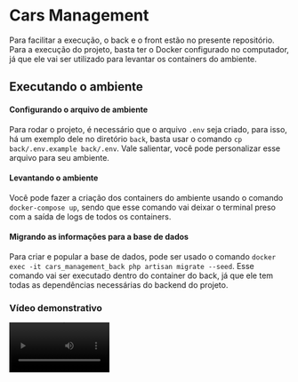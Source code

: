 # Cars Management

Para facilitar a execução, o back e o front estão no presente repositório. Para a execução do projeto, basta ter o Docker configurado no computador, já que ele vai ser utilizado para levantar os containers do ambiente.

## Executando o ambiente
#### Configurando o arquivo de ambiente
Para rodar o projeto, é necessário que o arquivo `.env` seja criado, para isso, há um exemplo dele no diretório `back`, basta usar o comando `cp back/.env.example back/.env`. Vale salientar, você pode personalizar esse arquivo para seu ambiente.

#### Levantando o ambiente
Você pode fazer a criação dos containers do ambiente usando o comando `docker-compose up`, sendo que esse comando vai deixar o terminal preso com a saída de logs de todos os containers.

#### Migrando as informações para a base de dados
Para criar e popular a base de dados, pode ser usado o comando `docker exec -it cars_management_back php artisan migrate --seed`. Esse comando vai ser executado dentro do container do back, já que ele tem todas as dependências necessárias do backend do projeto.

### Vídeo demonstrativo
<video src='./video-demonstrativo.webm' width=180/>